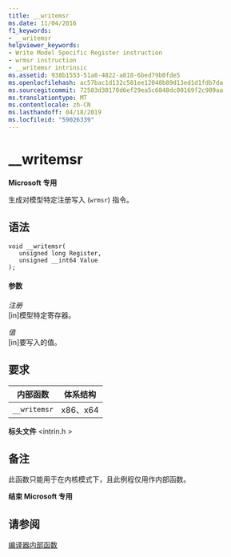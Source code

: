 ```yaml
---
title: __writemsr
ms.date: 11/04/2016
f1_keywords:
- __writemsr
helpviewer_keywords:
- Write Model Specific Register instruction
- wrmsr instruction
- __writemsr intrinsic
ms.assetid: 938b1553-51a8-4822-a818-6bed79b0fde5
ms.openlocfilehash: ac57bac1d132c581ee12048b89d13ed1d1fdb7da
ms.sourcegitcommit: 72583d30170d6ef29ea5c6848dc00169f2c909aa
ms.translationtype: MT
ms.contentlocale: zh-CN
ms.lasthandoff: 04/18/2019
ms.locfileid: "59026339"
---
```

# <a name="writemsr"></a>__writemsr

**Microsoft 专用**

生成对模型特定注册写入 (`wrmsr`) 指令。

## <a name="syntax"></a>语法

```
void __writemsr(
   unsigned long Register,
   unsigned __int64 Value
);
```

#### <a name="parameters"></a>参数

*注册*<br/>
[in]模型特定寄存器。

*值*<br/>
[in]要写入的值。

## <a name="requirements"></a>要求

|内部函数|体系结构|
|---------------|------------------|
|`__writemsr`|x86、x64|

**标头文件** \<intrin.h >

## <a name="remarks"></a>备注

此函数只能用于在内核模式下，且此例程仅用作内部函数。

**结束 Microsoft 专用**

## <a name="see-also"></a>请参阅

[编译器内部函数](../intrinsics/compiler-intrinsics.md)